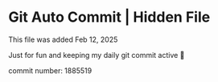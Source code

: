 # Git Auto Commit | Hidden File

This file was added Feb 12, 2025

Just for fun and keeping my daily git commit active 🤪

commit number: 1885519
